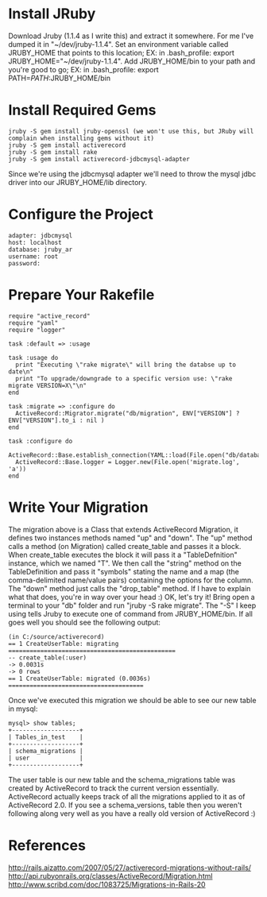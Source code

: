 Install JRuby
================
Download Jruby (1.1.4 as I write this) and extract it somewhere. For me I've dumped it in "~/dev/jruby-1.1.4". Set an environment variable called JRUBY_HOME that points to this location; EX: in .bash_profile: export JRUBY_HOME="~/dev/jruby-1.1.4". Add JRUBY_HOME/bin to your path and you're good to go; EX: in .bash_profile: export PATH=$PATH:$JRUBY_HOME/bin

Install Required Gems
===================

	jruby -S gem install jruby-openssl (we won't use this, but JRuby will complain when installing gems without it)
	jruby -S gem install activerecord
	jruby -S gem install rake
	jruby -S gem install activerecord-jdbcmysql-adapter
Since we're using the jdbcmysql adapter we'll need to throw the mysql jdbc driver into our JRUBY_HOME/lib directory.


Configure the Project
=====================

	adapter: jdbcmysql
	host: localhost
	database: jruby_ar
	username: root
	password: 


Prepare Your Rakefile
=====================

	require "active_record"
	require "yaml"
	require "logger"

	task :default => :usage

	task :usage do
	  print "Executing \"rake migrate\" will bring the databse up to date\n"
	  print "To upgrade/downgrade to a specific version use: \"rake migrate VERSION=X\"\n"
	end

	task :migrate => :configure do
	  ActiveRecord::Migrator.migrate("db/migration", ENV["VERSION"] ? ENV["VERSION"].to_i : nil )
	end

	task :configure do
	  ActiveRecord::Base.establish_connection(YAML::load(File.open("db/database.yml")))
	  ActiveRecord::Base.logger = Logger.new(File.open('migrate.log', 'a'))
	end



Write Your Migration
=======================

The migration above is a Class that extends ActiveRecord Migration, it defines two instances methods named "up" and "down". The "up" method calls a method (on Migration) called create_table and passes it a block. When create_table executes the block it will pass it a "TableDefnition" instance, which we named "T". We then call the "string" method on the TableDefinition and pass it "symbols" stating the name and a map (the comma-delimited name/value pairs) containing the options for the column. The "down" method just calls the "drop_table" method. If I have to explain what that does, you're in way over your head :)
OK, let's try it! Bring open a terminal to your "db" folder and run "jruby -S rake migrate". The "-S" I keep using tells Jruby to execute one of command from JRUBY_HOME/bin. If all goes well you should see the following output:

	(in C:/source/activerecord)
	== 1 CreateUserTable: migrating ===============================================
	-- create_table(:user)
	-> 0.0031s
	-> 0 rows
	== 1 CreateUserTable: migrated (0.0036s) ======================================

Once we've executed this migration we should be able to see our new table in mysql:

	mysql> show tables;
	+-------------------+
	| Tables_in_test    |
	+-------------------+
	| schema_migrations |
	| user              |
	+-------------------+
The user table is our new table and the schema_migrations table was created by ActiveRecord to track the current version essentially. ActiveRecord actually keeps track of all the migrations applied to it as of ActiveRecord 2.0. If you see a schema_versions, table then you weren't following along very well as you have a really old version of ActiveRecord :)

References
==============
http://rails.aizatto.com/2007/05/27/activerecord-migrations-without-rails/
http://api.rubyonrails.org/classes/ActiveRecord/Migration.html
http://www.scribd.com/doc/1083725/Migrations-in-Rails-20